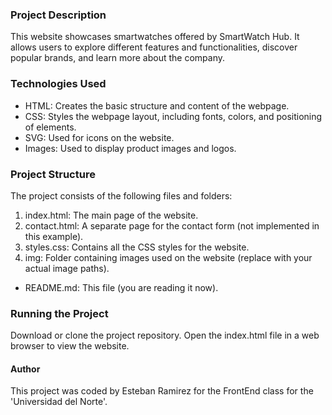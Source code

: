 ### Project Description
This website showcases smartwatches offered by SmartWatch Hub. It allows users to explore different features and functionalities, discover popular brands, and learn more about the company.

### Technologies Used
* HTML: Creates the basic structure and content of the webpage.
* CSS: Styles the webpage layout, including fonts, colors, and positioning of elements.
* SVG: Used for icons on the website.
* Images: Used to display product images and logos.

### Project Structure
The project consists of the following files and folders:

1. index.html: The main page of the website.
2. contact.html: A separate page for the contact form (not implemented in this example).
3. styles.css: Contains all the CSS styles for the website.
4. img: Folder containing images used on the website (replace with your actual image paths).
- README.md: This file (you are reading it now).

### Running the Project
Download or clone the project repository.
Open the index.html file in a web browser to view the website.

#### Author
This project was coded by Esteban Ramirez for the FrontEnd class for the 'Universidad del Norte'.  